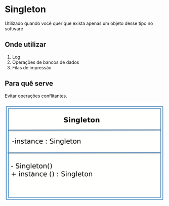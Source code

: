 # Singleton
Utilizado quando você quer que exista apenas um objeto desse tipo no software

## Onde utilizar
1. Log
2. Operações de bancos de dados
3. Filas de impressão


## Para quê serve
Evitar operações conflitantes.

![UML do Singleton](image.png)